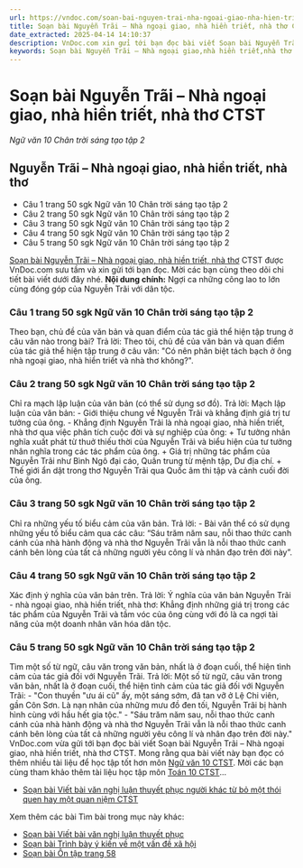 ```yaml
---
url: https://vndoc.com/soan-bai-nguyen-trai-nha-ngoai-giao-nha-hien-triet-nha-tho-ctst-278473
title: Soạn bài Nguyễn Trãi – Nhà ngoại giao, nhà hiền triết, nhà thơ CTST - Ngữ văn 10 Chân trời sáng tạo tập 2 - VnDoc.com
date_extracted: 2025-04-14 14:10:37
description: VnDoc.com xin gửi tới bạn đọc bài viết Soạn bài Nguyễn Trãi – Nhà ngoại giao, nhà hiền triết, nhà thơ CTST. Mời bạn đọc cùng tham khảo chi tiết nội dung soạn Ngữ văn 10 Chân trời sáng tạo tập 2 dưới đây.
keywords: Soạn bài Nguyễn Trãi – Nhà ngoại giao,nhà hiền triết,nhà thơ CTST,Nguyễn Trãi Nhà ngoại giao nhà hiền triết nhà thơ,soạn Nguyễn Trãi Nhà ngoại giao nhà hiền triết nhà thơ,soạn văn Nguyễn Trãi Nhà ngoại giao nhà hiền triết nhà thơ,soạn văn 10,văn 10,ngữ văn 10 ctst,Ngữ văn 10 Chân trời sáng tạo tập 2,soạn Ngữ văn 10 Chân trời sáng tạo tập 2,ngữ văn 10 chân trời sáng tạo,ngữ văn 10 tập 2 chân trời sáng tạo,Ngữ văn lớp 10 Chân trời sáng tạo tập 2,Ngữ văn 10 sách Chân trời sáng tạo tập 2
---
```


# Soạn bài Nguyễn Trãi – Nhà ngoại giao, nhà hiền triết, nhà thơ CTST
 _Ngữ văn 10 Chân trời sáng tạo tập 2_
## Nguyễn Trãi – Nhà ngoại giao, nhà hiền triết, nhà thơ
  * Câu 1 trang 50 sgk Ngữ văn 10 Chân trời sáng tạo tập 2
  * Câu 2 trang 50 sgk Ngữ văn 10 Chân trời sáng tạo tập 2
  * Câu 3 trang 50 sgk Ngữ văn 10 Chân trời sáng tạo tập 2
  * Câu 4 trang 50 sgk Ngữ văn 10 Chân trời sáng tạo tập 2
  * Câu 5 trang 50 sgk Ngữ văn 10 Chân trời sáng tạo tập 2

[Soạn bài Nguyễn Trãi – Nhà ngoại giao, nhà hiền triết, nhà thơ](<https://vndoc.com/soan-bai-nguyen-trai-nha-ngoai-giao-nha-hien-triet-nha-tho-ctst-278473>) CTST được VnDoc.com sưu tầm và xin gửi tới bạn đọc. Mời các bạn cùng theo dõi chi tiết bài viết dưới đây nhé.
**Nội dung chính:** Ngợi ca những công lao to lớn cùng đóng góp của Nguyễn Trãi với dân tộc.
### Câu 1 trang 50 sgk Ngữ văn 10 Chân trời sáng tạo tập 2
Theo bạn, chủ đề của văn bản và quan điểm của tác giả thể hiện tập trung ở câu văn nào trong bài?
Trả lời:
Theo tôi, chủ đề của văn bản và quan điểm của tác giả thể hiện tập trung ở câu văn: "Có nên phân biệt tách bạch ở ông nhà ngoại giao, nhà hiền triết và nhà thơ không?".
### Câu 2 trang 50 sgk Ngữ văn 10 Chân trời sáng tạo tập 2
Chỉ ra mạch lập luận của văn bản \(có thể sử dụng sơ đồ\).
Trả lời:
Mạch lập luận của văn bản:
\- Giới thiệu chung về Nguyễn Trãi và khẳng định giá trị tư tưởng của ông.
\- Khẳng định Nguyễn Trãi là nhà ngoại giao, nhà hiền triết, nhà thơ qua việc phân tích cuộc đời và sự nghiệp của ông:
\+ Tư tưởng nhân nghĩa xuất phát từ thuở thiếu thời của Nguyễn Trãi và biểu hiện của tư tưởng nhân nghĩa trong các tác phẩm của ông.
\+ Giá trị những tác phẩm của Nguyễn Trãi như Bình Ngô đại cáo, Quân trung từ mệnh tập, Dư địa chí.
\+ Thế giới ẩn dật trong thơ Nguyễn Trãi qua Quốc âm thi tập và cảnh cuối đời của ông.
### Câu 3 trang 50 sgk Ngữ văn 10 Chân trời sáng tạo tập 2
Chỉ ra những yếu tố biểu cảm của văn bản.
Trả lời:
\- Bài văn thể có sử dụng những yếu tố biểu cảm qua các câu: “Sáu trăm năm sau, nỗi thao thức canh cánh của nhà hành động và nhà thơ Nguyễn Trãi vẫn là nỗi thao thức canh cánh bên lòng của tất cả những người yêu công lí và nhân đạo trên đời này”.
### Câu 4 trang 50 sgk Ngữ văn 10 Chân trời sáng tạo tập 2
Xác định ý nghĩa của văn bản trên.
Trả lời:
Ý nghĩa của văn bản Nguyễn Trãi - nhà ngoại giao, nhà hiền triết, nhà thơ: Khẳng định những giá trị trong các tác phẩm của Nguyễn Trãi và tầm vóc của ông cùng với đó là ca ngợi tài năng của một doanh nhân văn hóa dân tộc.
### Câu 5 trang 50 sgk Ngữ văn 10 Chân trời sáng tạo tập 2
Tìm một số từ ngữ, câu văn trong văn bản, nhất là ở đoạn cuối, thể hiện tình cảm của tác giả đối với Nguyễn Trãi.
Trả lời:
Một số từ ngữ, câu văn trong văn bản, nhất là ở đoạn cuối, thể hiện tình cảm của tác giả đối với Nguyễn Trãi:
\- "Con thuyền "ưu ái cũ" ấy, một sáng sớm, đã tan vỡ ở Lệ Chi viên, gần Côn Sơn. Là nạn nhân của những mưu đồ đen tối, Nguyễn Trãi bị hành hình cùng với hầu hết gia tộc."
\- "Sáu trăm năm sau, nỗi thao thức canh cánh của nhà hành động và nhà thơ Nguyễn Trãi vẫn là nỗi thao thức canh cánh bên lòng của tất cả những người yêu công lí và nhân đạo trên đời này."
VnDoc.com vừa gửi tới bạn đọc bài viết Soạn bài Nguyễn Trãi – Nhà ngoại giao, nhà hiền triết, nhà thơ CTST. Mong rằng qua bài viết này bạn đọc có thêm nhiều tài liệu để học tập tốt hơn môn [Ngữ văn 10 CTST](<https://vndoc.com/ngu-van-10-chan-troi-sang-tao-tap2>). Mời các bạn cùng tham khảo thêm tài liệu học tập môn [Toán 10 CTST](<https://vndoc.com/toan-10-chan-troi-sang-tao-tap2>)...
  * [Soạn bài Viết bài văn nghị luận thuyết phục người khác từ bỏ một thói quen hay một quan niệm CTST](<https://vndoc.com/soan-bai-viet-bai-van-nghi-luan-thuyet-phuc-nguoi-khac-tu-bo-mot-thoi-quen-hay-mot-quan-niem-ctst-278476>)

Xem thêm các bài Tìm bài trong mục này khác:
  * [Soạn bài Viết bài văn nghị luận thuyết phục](</soan-bai-viet-bai-van-nghi-luan-thuyet-phuc-nguoi-khac-tu-bo-mot-thoi-quen-hay-mot-quan-niem-ctst-278476>)
  * [Soạn bài Trình bày ý kiến về một vấn đề xã hội](</soan-bai-trinh-bay-y-kien-ve-mot-van-de-xa-hoi-ctst-278479>)
  * [Soạn bài Ôn tập trang 58](</soan-bai-on-tap-trang-58-ctst-278482>)


